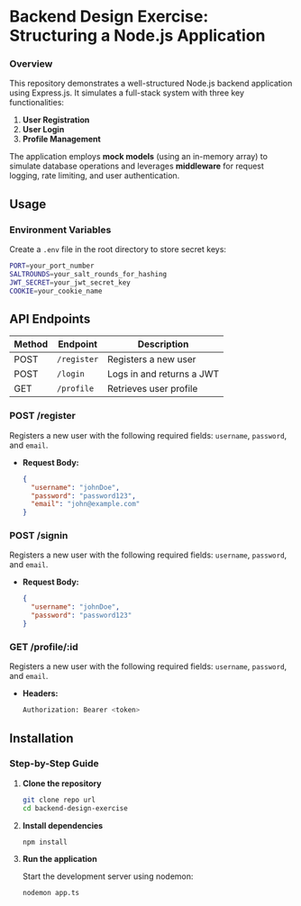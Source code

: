 # **Backend Design Exercise: Structuring a Node.js Application**

### **Overview**
This repository demonstrates a well-structured Node.js backend application using Express.js. It simulates a full-stack system with three key functionalities:
1. **User Registration**
2. **User Login**
3. **Profile Management**

The application employs **mock models** (using an in-memory array) to simulate database operations and leverages **middleware** for request logging, rate limiting, and user authentication.

## **Usage**

### **Environment Variables**

Create a `.env` file in the root directory to store secret keys:

```bash
PORT=your_port_number
SALTROUNDS=your_salt_rounds_for_hashing
JWT_SECRET=your_jwt_secret_key
COOKIE=your_cookie_name
```

## **API Endpoints**

| Method | Endpoint    | Description                  |
|--------|-------------|------------------------------|
| POST   | `/register` | Registers a new user         |
| POST   | `/login`    | Logs in and returns a JWT    |
| GET    | `/profile`  | Retrieves user profile       |

### **POST /register**

Registers a new user with the following required fields: `username`, `password`, and `email`.

- **Request Body:**

  ```json
  {
    "username": "johnDoe",
    "password": "password123",
    "email": "john@example.com"
  }

  ```

### **POST /signin**

Registers a new user with the following required fields: `username`, `password`, and `email`.

- **Request Body:**

  ```json
  {
    "username": "johnDoe",
    "password": "password123"
  }

  ```

### **GET /profile/:id**

Registers a new user with the following required fields: `username`, `password`, and `email`.

- **Headers:**

  ```bash
  Authorization: Bearer <token>

  ```


## Installation

### **Step-by-Step Guide**

1. **Clone the repository**

    ```bash
    git clone repo url
    cd backend-design-exercise
    ```

2. **Install dependencies**

    ```bash
    npm install
    ```

3. **Run the application**

    Start the development server using nodemon:

    ```bash
    nodemon app.ts
    ```

            

